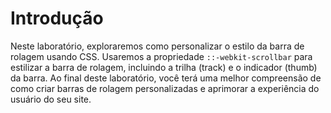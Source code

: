 # Introdução

Neste laboratório, exploraremos como personalizar o estilo da barra de rolagem usando CSS. Usaremos a propriedade `::-webkit-scrollbar` para estilizar a barra de rolagem, incluindo a trilha (track) e o indicador (thumb) da barra. Ao final deste laboratório, você terá uma melhor compreensão de como criar barras de rolagem personalizadas e aprimorar a experiência do usuário do seu site.
